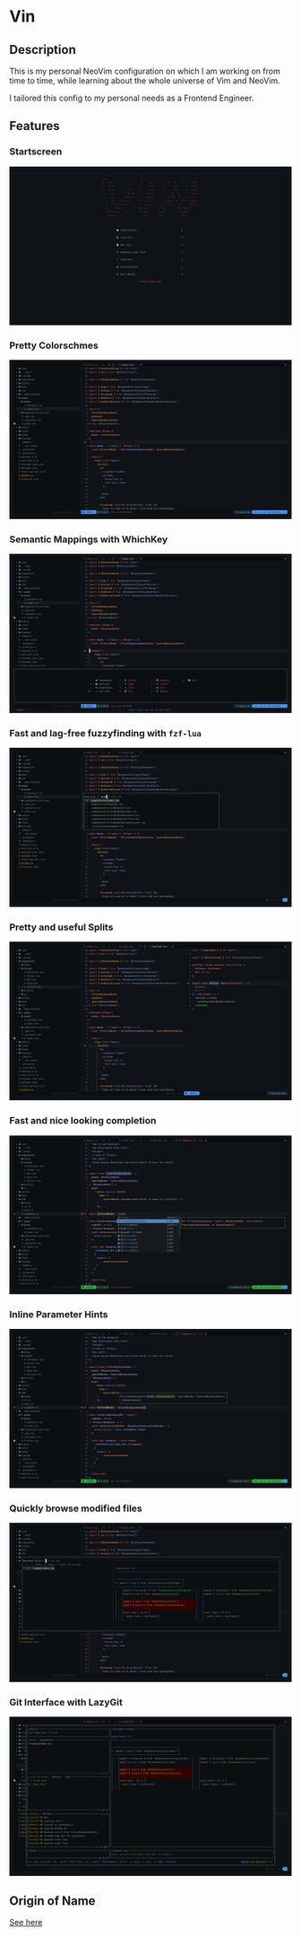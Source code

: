 # Vin

## Description
This is my personal NeoVim configuration on which I am working on from time to time, while learning about the whole universe of Vim and NeoVim.

I tailored this config to my personal needs as a Frontend Engineer.

## Features

### Startscreen

![Alpha](./images/alpha.png)

### Pretty Colorschmes

![Normal](./images/normal.png)

### Semantic Mappings with WhichKey

![WhichKey](./images/whichkey.png)

### Fast and lag-free fuzzyfinding with `fzf-lua`

![Find File](./images/find_file.png)

### Pretty and useful Splits

![Splits](./images/splits.png)

### Fast and nice looking completion

![Completion](./images/completion.png)

### Inline Parameter Hints

![Hints](./images/hints.png)

### Quickly browse modified files

![Modified Files](./images/modified_files.png)

### Git Interface with LazyGit

![Lazygit](./images/lazygit.png)

## Origin of Name

[See here](https://brandon-sanderson.fandom.com/wiki/Vin)

